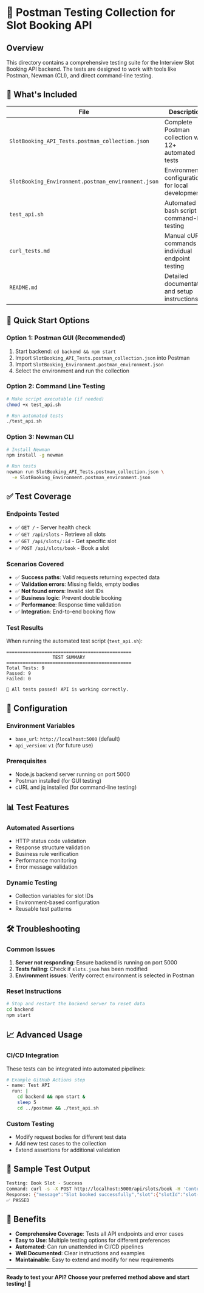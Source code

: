 # 🧪 Postman Testing Collection for Slot Booking API

## Overview
This directory contains a comprehensive testing suite for the Interview Slot Booking API backend. The tests are designed to work with tools like Postman, Newman (CLI), and direct command-line testing.

## 📁 What's Included

| File | Description |
|------|-------------|
| `SlotBooking_API_Tests.postman_collection.json` | Complete Postman collection with 12+ automated tests |
| `SlotBooking_Environment.postman_environment.json` | Environment configuration for local development |
| `test_api.sh` | Automated bash script for command-line testing |
| `curl_tests.md` | Manual cURL commands for individual endpoint testing |
| `README.md` | Detailed documentation and setup instructions |

## 🚀 Quick Start Options

### Option 1: Postman GUI (Recommended)
1. Start backend: `cd backend && npm start`
2. Import `SlotBooking_API_Tests.postman_collection.json` into Postman
3. Import `SlotBooking_Environment.postman_environment.json`
4. Select the environment and run the collection

### Option 2: Command Line Testing
```bash
# Make script executable (if needed)
chmod +x test_api.sh

# Run automated tests
./test_api.sh
```

### Option 3: Newman CLI
```bash
# Install Newman
npm install -g newman

# Run tests
newman run SlotBooking_API_Tests.postman_collection.json \
  -e SlotBooking_Environment.postman_environment.json
```

## ✅ Test Coverage

### Endpoints Tested
- ✅ `GET /` - Server health check
- ✅ `GET /api/slots` - Retrieve all slots
- ✅ `GET /api/slots/:id` - Get specific slot
- ✅ `POST /api/slots/book` - Book a slot

### Scenarios Covered
- ✅ **Success paths**: Valid requests returning expected data
- ✅ **Validation errors**: Missing fields, empty bodies
- ✅ **Not found errors**: Invalid slot IDs
- ✅ **Business logic**: Prevent double booking
- ✅ **Performance**: Response time validation
- ✅ **Integration**: End-to-end booking flow

### Test Results
When running the automated test script (`test_api.sh`):
```
==============================================
                 TEST SUMMARY
==============================================
Total Tests: 9
Passed: 9
Failed: 0

🎉 All tests passed! API is working correctly.
```

## 🔧 Configuration

### Environment Variables
- `base_url`: `http://localhost:5000` (default)
- `api_version`: `v1` (for future use)

### Prerequisites
- Node.js backend server running on port 5000
- Postman installed (for GUI testing)
- cURL and jq installed (for command-line testing)

## 📊 Test Features

### Automated Assertions
- HTTP status code validation
- Response structure validation
- Business rule verification
- Performance monitoring
- Error message validation

### Dynamic Testing
- Collection variables for slot IDs
- Environment-based configuration
- Reusable test patterns

## 🛠️ Troubleshooting

### Common Issues
1. **Server not responding**: Ensure backend is running on port 5000
2. **Tests failing**: Check if `slots.json` has been modified
3. **Environment issues**: Verify correct environment is selected in Postman

### Reset Instructions
```bash
# Stop and restart the backend server to reset data
cd backend
npm start
```

## 📈 Advanced Usage

### CI/CD Integration
These tests can be integrated into automated pipelines:
```bash
# Example GitHub Actions step
- name: Test API
  run: |
    cd backend && npm start &
    sleep 5
    cd ../postman && ./test_api.sh
```

### Custom Testing
- Modify request bodies for different test data
- Add new test cases to the collection
- Extend assertions for additional validation

## 📝 Sample Test Output

```bash
Testing: Book Slot - Success
Command: curl -s -X POST http://localhost:5000/api/slots/book -H 'Content-Type: application/json' -d '{"slotId": "slot-008", "name": "Test User", "email": "test@example.com"}'
Response: {"message":"Slot booked successfully","slot":{"slotId":"slot-008","status":"Booked","bookedName":"Test User","bookedEmail":"test@example.com"}}
✅ PASSED
```

## 🎯 Benefits

- **Comprehensive Coverage**: Tests all API endpoints and error cases
- **Easy to Use**: Multiple testing options for different preferences
- **Automated**: Can run unattended in CI/CD pipelines
- **Well Documented**: Clear instructions and examples
- **Maintainable**: Easy to extend and modify for new requirements

---

**Ready to test your API? Choose your preferred method above and start testing! 🚀**